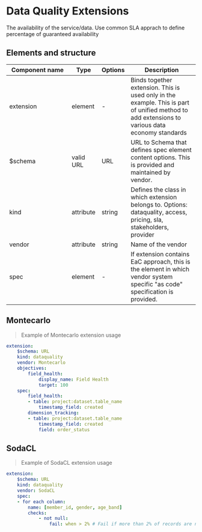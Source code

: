 # Data Quality Extensions

The availability of the service/data. Use common SLA apprach to define percentage of guaranteed availability

## Elements and structure

| <div style="width:150px">Component name</div>   | Type  | Options  | Description  |
|---|---|---|---|
| extension | element | - | Binds together extension. This is used only in the example. This is part of unified method to add extensions to various data economy standards |
| $schema | valid URL | URL | URL to Schema that defines spec element content options. This is provided and maintained by vendor. |
| kind | attribute | string | Defines the class in which extension belongs to. Options: dataquality, access, pricing, sla, stakeholders,  provider |
| vendor | attribute | string | Name of the vendor |
| spec | element | - | If extension contains EaC approach, this is the element in which vendor system specific "as code" specification is provided. |


## Montecarlo 

> Example of Montecarlo extension usage

```yml
extension:
    $schema: URL
    kind: dataquality
    vendor: Montecarlo
    objectives:
        field_health:
            display_name: Field Health
            target: 100
    spec:
        field_health:
        - table: project:dataset.table_name
            timestamp_field: created
        dimension_tracking:
        - table: project:dataset.table_name
            timestamp_field: created
            field: order_status 
```


## SodaCL

> Example of SodaCL extension usage

```yml
extension:
    $schema: URL
    kind: dataquality
    vendor: SodaCL
    spec:
    - for each column:
        name: [member_id, gender, age_band]
        checks:
            - not null:
                fail: when > 2% # Fail if more than 2% of records are null

 
```
